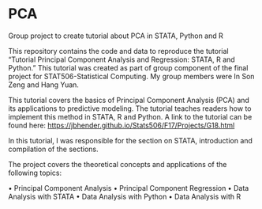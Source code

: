 # PCA
Group project to create tutorial about PCA in STATA, Python and R


This repository contains the code and data to reproduce the tutorial “Tutorial Principal Component Analysis and Regression: STATA, R and Python.” This tutorial was created as part of group component of the final project for STAT506-Statistical Computing. My group members were In Son Zeng and Hang Yuan. 

This tutorial covers the basics of Principal Component Analysis (PCA) and its applications to predictive modeling. The tutorial teaches readers how to implement this method in STATA, R and Python. A link to the tutorial can be found here: https://jbhender.github.io/Stats506/F17/Projects/G18.html

In this tutorial, I was responsible for the section on STATA, introduction and compilation of the sections. 

The project covers the theoretical concepts and applications of the following topics:

•	Principal Component Analysis
•	Principal Component Regression 
•	Data Analysis with STATA
•	Data Analysis with Python
•	Data Analysis with R

